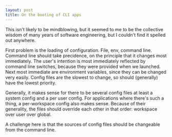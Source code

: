 ```yaml
---
layout: post
title: On the booting of CLI apps
---
```


This isn't likely to be mindblowing,
but it seemed to me to be
the collective wisdom of many years of
software engineering,
but I couldn't find it spelled out anywhere.




First problem is the loading of configuration.
File, env, command line.
Command line should take precidence,
on the principle that it changes most immediately.
The user's intention is most immediately reflected
by command line switches,
because they were provided when we launched.
Next most immediate are environment variables,
since they can be changed very easily.
Config files are the slowest to change,
so should (generally) have the lowest priority.

Generally,
it makes sense
for there to be several config files
at least a system config
and a per user config.
For applications where there's such a thing,
a per-workspace config also makes sense.
Because of their generality,
the files should override each other in that order: 
workspace over user over global.

A challenge here is that
the sources of config files should be
changeable from the command line.
